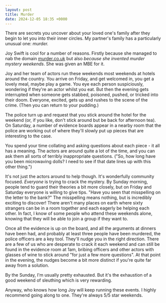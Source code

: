 ```yaml
---
layout: post
title: Murder
date: 2024-12-05 18:35 +0000
---
```


There are secrets you uncover about your loved one's family after they begin to
let you into their inner circles. My partner's family has a particularly
unusual one: *murder.*

Joy Swift is cool for a number of reasons. Firstly because she managed to nab
the domain [murder.co.uk](https://murder.co.uk) but also *because she invented murder mystery
weekends*. She was given an MBE for it.

Joy and her team of actors run these weekends most weekends at hotels around
the country. You arrive on Friday, and get welcomed in, you get a lovely meal,
maybe play a game. You eye each person suspiciously, wondering if they're an
actor whilst you eat. But then the evening gets interrupted when someone gets
stabbed, poisoned, pushed, or tricked into their doom. Everyone, excited, gets
up and rushes to the scene of the crime. (Then you can return to your pudding.)

The police turn up and request that you stick around the hotel for the weekend
(or, if you like, don't stick around but be back for afternoon tea). On
Saturday, a number of evidence boards appear in a nearby room that the police
are working out of where they'll slowly put up pieces that are interesting to
the case.

You spend your time collating and asking questions about each piece - it all
has a meaning. The actors are around quite a lot of the time, and you can ask
them all sorts of terribly inappropriate questions. ("So, how long have you
been microwaving dolls? I need to see if that date lines up with this other
thing.")

It's not just the actors around to help though. It's wonderfully community
focused. *Everyone* is trying to crack the mystery. By Sunday morning, people
tend to guard their theories a bit more closely, but on Friday and Saturday
everyone is willing to give tips. "Have you seen that misspelling on the letter
to the bank?" The misspelling means nothing, but is incredibly exciting to
discover! There aren't many places on earth where sixty strangers can be in a
room together and each eagerly be helping each other. In fact, I know of some
people who attend these weekends alone, knowing that they will be able to join
a group if they want to.

Once all the evidence is up on the board, and all the arguments at dinners have
been had, and probably at least three people have been murdered, the police
officers are a key tool. They'll nudge you in the right direction. There are a
few of us who are desperate to crack it each weekend and can still be found in
the evidence room at 1am, bribing officers and other actors with glasses of
wine to stick around "for just a few more questions". At that point in the
evening, the nudges become a bit more distinct if you're quite far away from a
solution.

By the Sunday, I'm usually pretty exhausted. But it's the exhaustion of a good
weekend of sleuthing which is very rewarding.

Anyway, who knows how long Joy will keep running these events. I highly
recommend going along to one. They're always 5/5 star weekends.
